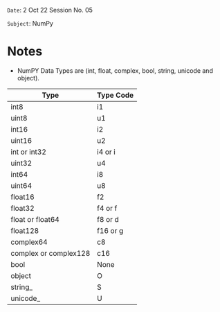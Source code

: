 `Date`: 2 Oct 22 Session No. 05

`Subject`: NumPy

# Notes
- NumPY Data Types are (int, float, complex, bool, string, unicode and object).

|Type|             Type Code              |
|----|------------------------------------|
|int8|i1                                  |
|uint8	|u1|
|	int16	|i2|
|	uint16	|u2|
|	int or int32	|i4 or i|
|	uint32	|u4|
|	int64	|i8|
|	uint64	|u8|
|	float16	|f2|
|	float32	|f4 or f|
|	float or float64	|f8 or d|
|	float128	|f16 or g|
|	complex64	|c8|
|	complex or complex128	|c16|
|	bool	|None|
|	object	|O|
|	string_	|S|
|unicode_|	U|

